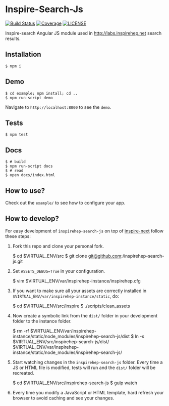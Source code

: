 Inspire-Search-Js
=================

[![Build Status](https://img.shields.io/travis/inspirehep/inspirehep-search-js.svg)](https://travis-ci.org/inspirehep/inspirehep-search-js)
[![Coverage](https://img.shields.io/coveralls/inspirehep/inspirehep-search-js.svg)](https://coveralls.io/r/inspirehep/inspirehep-search-js)
[![LICENSE](https://img.shields.io/github/license/inspirehep/inspirehep-search-js.svg)](https://github.com/inspirehep/inspirehep-search-js/blob/master/LICENSE)

Inspire-search Angular JS module used in http://labs.inspirehep.net search results.

Installation
------------

    $ npm i

Demo
----

    $ cd example; npm install; cd ..
    $ npm run-script demo

Navigate to `http://localhost:8000` to see the `demo`.

Tests
-----

    $ npm test

Docs
----

    $ # build
    $ npm run-script docs
    $ # read
    $ open docs/index.html

How to use?
-----------

Check out the `example/` to see how to configure your app.

How to develop?
--------------
For easy development of `inspirehep-search-js` on top of [inspire-next](https://github.com/inspirehep/inspire-next) follow these steps:

1) Fork this repo and clone your personal fork.

	$ cd $VIRTUAL_ENV/src
	$ git clone git@github.com:<username>/inspirehep-search-js.git

2) Set `ASSETS_DEBUG=True` in your configuration.

	$ vim $VIRTUAL_ENV/var/inspirehep-instance/inspirehep.cfg

3) If you want to make sure all your assets are correctly installed in `$VIRTUAL_ENV/var/inspirehep-instance/static`, do:

	$ cd $VIRTUAL_ENV/src/inspire
	$ ./scripts/clean_assets

4) Now create a symbolic link from the `dist/` folder in your development folder to the instance folder.

	$ rm -rf $VIRTUAL_ENV/var/inspirehep-instance/static/node_modules/inspirehep-search-js/dist
	$ ln -s $VIRTUAL_ENV/src/inspirehep-search-js/dist/ $VIRTUAL_ENV/var/inspirehep-instance/static/node_modules/inspirehep-search-js/

5) Start watching changes in the `inspirehep-search-js` folder. Every time a JS or HTML file is modified, tests will run and the `dist/` folder will be recreated.

	$ cd $VIRTUAL_ENV/src/inspirehep-search-js
	$ gulp watch

6) Every time you modify a JavaScript or HTML template, hard refresh your browser to avoid caching and see your changes.